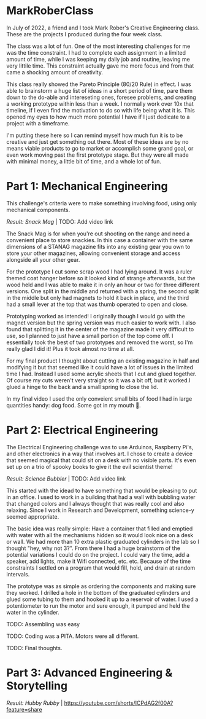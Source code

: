 # MarkRoberClass
In July of 2022, a friend and I took Mark Rober's Creative Engineering class. These are the projects I produced during the four week class.

The class was a lot of fun. One of the most interesting challenges for me was the time constraint. I had to complete each assignment in a limited amount of time, while I was keeping my daily job and routine, leaving me very littile time. This constraint actually gave me more focus and from that came a shocking amount of creativity.

This class really showed the Pareto Principle (80/20 Rule) in effect. I was able to brainstorm a huge list of ideas in a short period of time, pare them down to the do-able and intereseting ones, foresee problems, and creating a working prototype within less than a week. I normally work over 10x that timeline, if I even find the motivation to do so with life being what it is. This opened my eyes to how much more potential I have if I just dedicate to a project with a timeframe.

I'm putting these here so I can remind myself how much fun it is to be creative and just get something out there. Most of these ideas are by no means viable products to go to market or accomplish some grand goal, or even work moving past the first prototype stage. But they were all made with minimal money, a little bit of time, and a whole lot of fun.

# Part 1: Mechanical Engineering
This challenge's criteria were to make something involving food, using only mechanical components.

*Result: Snack Mag*  | TODO: Add video link

The Snack Mag is for when you're out shooting on the range and need a convenient place to store snackies. In this case a container with the same dimensions of a STANAG magazine fits into any existing gear you own to store your other magazines, allowing convenient storage and access alongside all your other gear.

For the prototype I cut some scrap wood I had lying around. It was a ruler themed coat hanger before so it looked kind of strange afterwards, but the wood held and I was able to make it in only an hour or two for three different versions. One split in the middle and returned with a spring, the second split in the middle but only had magnets to hold it back in place, and the third had a small lever at the top that was thumb operated to open and close.

Prototyping worked as intended! I originally though I would go with the magnet version but the spring version was much easier to work with. I also found that splitting it in the center of the magazine made it very difficult to use, so I planned to just have a small portion of the top come off. I essentially took the best of two prototypes and removed the worst, so I'm really glad I did it! Plus it took almost no time at all.

For my final product I thought about cutting an existing magazine in half and modifying it but that seemed like it could have a lot of issues in the limited time I had. Instead I used some acrylic sheets that I cut and glued together. Of course my cuts weren't very straight so it was a bit off, but it worked.I glued a hinge to the back and a small spring to close the lid.

In my final video I used the only conveient small bits of food I had in large quantities handy: dog food. Some got in my mouth 🤢.

# Part 2: Electrical Engineering 
The Electrical Engineering challenge was to use Arduinos, Raspberry Pi's, and other electronics in a way that involves art. I chose to create a device that seemed magical that could sit on a desk with no visible parts. It's even set up on a trio of spooky books to give it the evil scientist theme!

*Result: Science Bubbler* | TODO: Add video link

This started with the idead to have something that would be pleasing to put in an office. I used to work in a building that had a wall with bubbling water that changed colors and I always thought that was really cool and also relaxing. Since I work in Research and Development, something science-y seemed appropriate.

The basic idea was really simple: Have a container that filled and emptied with water with all the mechanisms hidden so it would look nice on a desk or wall. We had more than 10 extra plastic graduated cylinders in the lab so I thought "hey, why not 3?". From there I had a huge brainstorm of the potential variations I could do on the project. I could vary the time, add a speaker, add lights, make it Wifi connected, etc. etc. Because of the time constraints I settled on a program that would fill, hold, and drain at random intervals.

The prototype was as simple as ordering the components and making sure they worked. I drilled a hole in the bottom of the graduated cylinders and glued some tubing to them and hooked it up to a reservoir of water. I used a potentiometer to run the motor and sure enough, it pumped and held the water in the cylinder.

TODO: Assembling was easy

TODO: Coding was a PITA. Motors were all different.

TODO: Final thoughts.

# Part 3: Advanced Engineering & Storytelling

*Result: Hubby Rubby* | https://youtube.com/shorts/ICPdAG2f00A?feature=share
